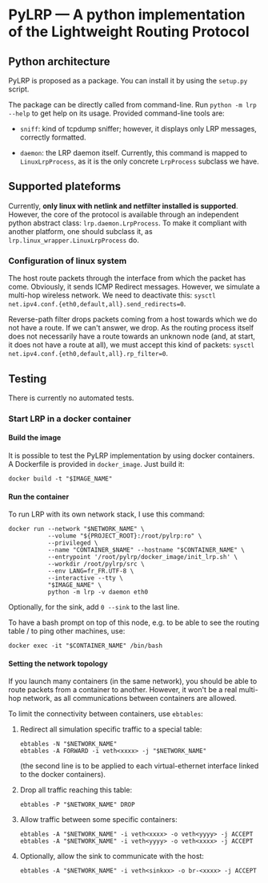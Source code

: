 PyLRP — A python implementation of the Lightweight Routing Protocol
===================================================================

## Python architecture

PyLRP is proposed as a package. You can install it by using the `setup.py` 
script.

The package can be directly called from command-line. Run
`python -m lrp --help` to get help on its usage. Provided command-line tools 
are:

* `sniff`: kind of tcpdump sniffer; however, it displays only LRP messages, 
correctly formatted.

* `daemon`: the LRP daemon itself. Currently, this command is mapped to 
`LinuxLrpProcess`, as it is the only concrete `LrpProcess` subclass we have.



## Supported plateforms

Currently, **only linux with netlink and netfilter installed is supported**. 
However, the core of the protocol is available through an independent python 
abstract class: `lrp.daemon.LrpProcess`. To make it compliant with another 
platform, one should subclass it, as `lrp.linux_wrapper.LinuxLrpProcess` do.

### Configuration of linux system

The host route packets through the interface from which the packet has come. 
Obviously, it sends ICMP Redirect messages. However, we simulate a multi-hop 
wireless network. We need to deactivate this: 
`sysctl net.ipv4.conf.{eth0,default,all}.send_redirects=0`.

Reverse-path filter drops packets coming from a host towards which we do not 
have a route. If we can't answer, we drop. As the routing process itself does 
not necessarily have a route towards an unknown node (and, at start, it does 
not have a route at all), we must accept this kind of packets: 
`sysctl net.ipv4.conf.{eth0,default,all}.rp_filter=0`.



## Testing

There is currently no automated tests.


### Start LRP in a docker container


#### Build the image
It is possible to test the PyLRP implementation by using docker containers. 
A Dockerfile is provided in `docker_image`. Just build it:

    docker build -t "$IMAGE_NAME"


#### Run the container
To run LRP with its own network stack, I use this command:

    docker run --network "$NETWORK_NAME" \
               --volume "${PROJECT_ROOT}:/root/pylrp:ro" \
               --privileged \
               --name "CONTAINER_$NAME" --hostname "$CONTAINER_NAME" \
               --entrypoint '/root/pylrp/docker_image/init_lrp.sh' \
               --workdir /root/pylrp/src \
               --env LANG=fr_FR.UTF-8 \
               --interactive --tty \
               "$IMAGE_NAME" \
               python -m lrp -v daemon eth0

Optionally, for the sink, add `0 --sink` to the last line.

To have a bash prompt on top of this node, e.g. to be able to see the
routing table / to ping other machines, use:

    docker exec -it "$CONTAINER_NAME" /bin/bash


#### Setting the network topology
If you launch many containers (in the same network), you should be able to 
route packets from a container to another. However, it won't be a real 
multi-hop network, as all communications between containers are allowed.

To limit the connectivity between containers, use `ebtables`:

1. Redirect all simulation specific traffic to a special table:
   
       ebtables -N "$NETWORK_NAME"
       ebtables -A FORWARD -i veth<xxxx> -j "$NETWORK_NAME"
   
   (the second line is to be applied to each virtual-ethernet interface 
   linked to the docker containers).
   
2. Drop all traffic reaching this table:

       ebtables -P "$NETWORK_NAME" DROP

3. Allow traffic between some specific containers:

       ebtables -A "$NETWORK_NAME" -i veth<xxxx> -o veth<yyyy> -j ACCEPT
       ebtables -A "$NETWORK_NAME" -i veth<yyyy> -o veth<xxxx> -j ACCEPT

4. Optionally, allow the sink to communicate with the host:
   
       ebtables -A "$NETWORK_NAME" -i veth<sinkxx> -o br-<xxxx> -j ACCEPT
